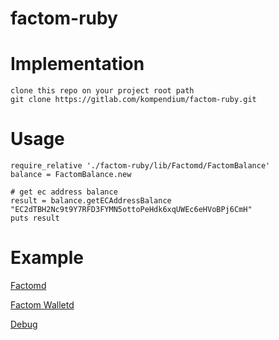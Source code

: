 # factom-ruby

# Implementation
    clone this repo on your project root path
    git clone https://gitlab.com/kompendium/factom-ruby.git
# Usage
    require_relative './factom-ruby/lib/Factomd/FactomBalance'
    balance = FactomBalance.new
    
    # get ec address balance
    result = balance.getECAddressBalance "EC2dTBH2Nc9t9Y7RFD3FYMN5ottoPeHdk6xqUWEc6eHVoBPj6CmH"
    puts result 
# Example 

[Factomd](Factomd.test.rb)

[Factom Walletd](FactomWalletd.test.rb)

[Debug](Debug.test.rb)